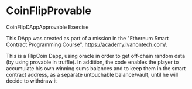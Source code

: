 # CoinFlipProvable
CoinFlipDAppApprovable Exercise

This DApp was created as part of a mission in the "Ethereum Smart Contract Programming Course". https://academy.ivanontech.com/.

This is a FlipCoin Dapp, using oracle in order to get off-chain random data (by using provable in truffle). In addition, the code enables the player to accumulate his own winning sums balances and to keep them in the smart contract address, as a separate untouchable balance/vault, until he will decide to withdraw it
